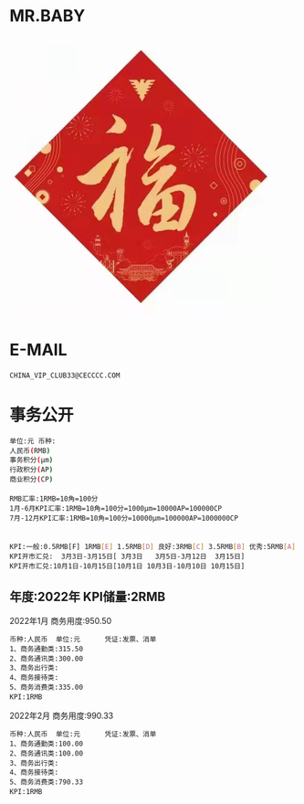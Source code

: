 MR.BABY
======

![image](docs/image/loveF.jpg)

E-MAIL
======

```bash
CHINA_VIP_CLUB33@CECCCC.COM
```

事务公开
======

```bash
单位:元 币种:
人民币(RMB)
事务积分(μm)
行政积分(AP)
商业积分(CP)

RMB汇率:1RMB=10角=100分
1月-6月KPI汇率:1RMB=10角=100分=1000μm=10000AP=100000CP
7月-12月KPI汇率:1RMB=10角=100分=10000μm=100000AP=1000000CP


KPI:一般:0.5RMB[F] 1RMB[E] 1.5RMB[D] 良好:3RMB[C] 3.5RMB[B] 优秀:5RMB[A]
KPI开市汇兑:  3月3日-3月15日[ 3月3日   3月5日-3月12日  3月15日]  
KPI开市汇兑:10月1日-10月15日[10月1日 10月3日-10月10日 10月15日] 


```

年度:2022年  KPI储量:2RMB
---

2022年1月   商务用度:950.50
```bash
币种:人民币  单位:元      凭证:发票、消单
1、商务通勤类:315.50
2、商务通讯类:300.00
3、商务出行类:
4、商务接待类:
5、商务消费类:335.00
KPI:1RMB
```

2022年2月   商务用度:990.33
```bash
币种:人民币  单位:元      凭证:发票、消单
1、商务通勤类:100.00
2、商务通讯类:100.00
3、商务出行类:
4、商务接待类:
5、商务消费类:790.33
KPI:1RMB
```





















